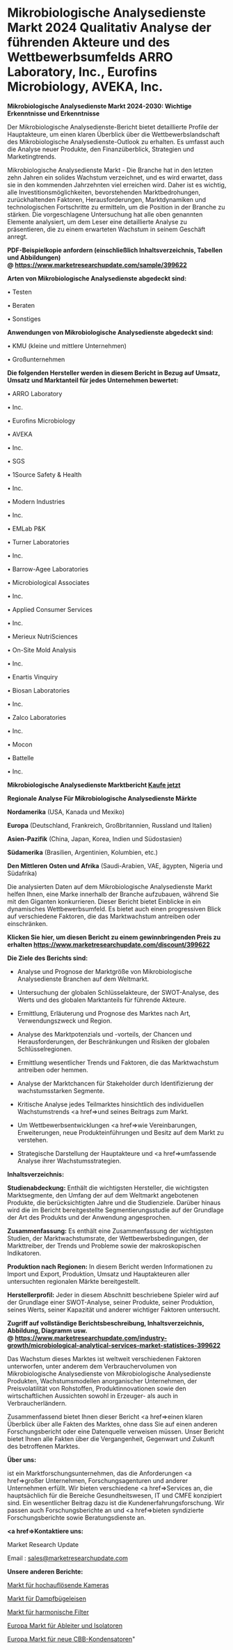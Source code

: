# Mikrobiologische Analysedienste Markt 2024 Qualitativ Analyse der führenden Akteure und des Wettbewerbsumfelds ARRO Laboratory, Inc., Eurofins Microbiology, AVEKA, Inc.

<strong>Mikrobiologische Analysedienste Markt 2024-2030: Wichtige Erkenntnisse und Erkenntnisse</strong>

Der Mikrobiologische Analysedienste-Bericht bietet detaillierte Profile der Hauptakteure, um einen klaren Überblick über die Wettbewerbslandschaft des Mikrobiologische Analysedienste-Outlook zu erhalten. Es umfasst auch die Analyse neuer Produkte, den Finanzüberblick, Strategien und Marketingtrends.

Mikrobiologische Analysedienste Markt - Die Branche hat in den letzten zehn Jahren ein solides Wachstum verzeichnet, und es wird erwartet, dass sie in den kommenden Jahrzehnten viel erreichen wird. Daher ist es wichtig, alle Investitionsmöglichkeiten, bevorstehenden Marktbedrohungen, zurückhaltenden Faktoren, Herausforderungen, Marktdynamiken und technologischen Fortschritte zu ermitteln, um die Position in der Branche zu stärken. Die vorgeschlagene Untersuchung hat alle oben genannten Elemente analysiert, um dem Leser eine detaillierte Analyse zu präsentieren, die zu einem erwarteten Wachstum in seinem Geschäft anregt.

<strong><b>PDF-Beispielkopie anfordern (einschließlich Inhaltsverzeichnis, Tabellen und Abbildungen) @ </b></strong><strong><a href=https://www.marketresearchupdate.com/sample/399622><strong>https://www.marketresearchupdate.com/sample/399622</u></a></strong></strong>

<strong>Arten von Mikrobiologische Analysedienste abgedeckt sind:</strong>

• Testen

• Beraten

• Sonstiges

<strong>Anwendungen von Mikrobiologische Analysedienste abgedeckt sind:</strong>

• KMU (kleine und mittlere Unternehmen)

• Großunternehmen

<strong>Die folgenden Hersteller werden in diesem Bericht in Bezug auf Umsatz, Umsatz und Marktanteil für jedes Unternehmen bewertet:</strong>

• ARRO Laboratory

• Inc.

• Eurofins Microbiology

• AVEKA

• Inc.

• SGS

• 1Source Safety & Health

• Inc.

• Modern Industries

• Inc.

• EMLab P&K

• Turner Laboratories

• Inc.

• Barrow-Agee Laboratories

• Microbiological Associates

• Inc.

• Applied Consumer Services

• Inc.

• Merieux NutriSciences

• On-Site Mold Analysis

• Inc.

• Enartis Vinquiry

• Biosan Laboratories

• Inc.

• Zalco Laboratories

• Inc.

• Mocon

• Battelle

• Inc.

<strong>Mikrobiologische Analysedienste Marktbericht <a href=https://www.marketresearchupdate.com/buynow/399622>Kaufe jetzt</a></strong>

<strong>Regionale Analyse Für Mikrobiologische Analysedienste Märkte</strong>

<strong>Nordamerika</strong> (USA, Kanada und Mexiko)

<strong>Europa</strong> (Deutschland, Frankreich, Großbritannien, Russland und Italien)

<strong>Asien-Pazifik</strong> (China, Japan, Korea, Indien und Südostasien)

<strong>Südamerika</strong> (Brasilien, Argentinien, Kolumbien, etc.)

<strong>Den Mittleren</strong> <strong>Osten und Afrika</strong> (Saudi-Arabien, VAE, ägypten, Nigeria und Südafrika)

Die analysierten Daten auf dem Mikrobiologische Analysedienste Markt helfen Ihnen, eine Marke innerhalb der Branche aufzubauen, während Sie mit den Giganten konkurrieren. Dieser Bericht bietet Einblicke in ein dynamisches Wettbewerbsumfeld. Es bietet auch einen progressiven Blick auf verschiedene Faktoren, die das Marktwachstum antreiben oder einschränken.

<strong>Klicken Sie hier, um diesen Bericht zu einem gewinnbringenden Preis zu erhalten
</strong><strong><a href=https://www.marketresearchupdate.com/discount/399622>https://www.marketresearchupdate.com/discount/399622</b></u></strong></a>

<strong>Die Ziele des Berichts sind:</strong>

- Analyse und Prognose der Marktgröße von Mikrobiologische Analysedienste Branchen auf dem Weltmarkt.

- Untersuchung der globalen Schlüsselakteure, der SWOT-Analyse, des Werts und des globalen Marktanteils für führende Akteure.

- Ermittlung, Erläuterung und Prognose des Marktes nach Art, Verwendungszweck und Region.

- Analyse des Marktpotenzials und -vorteils, der Chancen und Herausforderungen, der Beschränkungen und Risiken der globalen Schlüsselregionen.

- Ermittlung wesentlicher Trends und Faktoren, die das Marktwachstum antreiben oder hemmen.

- Analyse der Marktchancen für Stakeholder durch Identifizierung der wachstumsstarken Segmente.

- Kritische Analyse jedes Teilmarktes hinsichtlich des individuellen Wachstumstrends <a href=>und</a> seines Beitrags zum Markt.

- Um Wettbewerbsentwicklungen <a href=>wie</a> Vereinbarungen, Erweiterungen, neue Produkteinführungen und Besitz auf dem Markt zu verstehen.

- Strategische Darstellung der Hauptakteure und <a href=>umfas</a>sende Analyse ihrer Wachstumsstrategien.

<strong>Inhaltsverzeichnis:</strong>

<strong>Studienabdeckung:</strong> Enthält die wichtigsten Hersteller, die wichtigsten Marktsegmente, den Umfang der auf dem Weltmarkt angebotenen Produkte, die berücksichtigten Jahre und die Studienziele. Darüber hinaus wird die im Bericht bereitgestellte Segmentierungsstudie auf der Grundlage der Art des Produkts und der Anwendung angesprochen.

<strong>Zusammenfassung:</strong> Es enthält eine Zusammenfassung der wichtigsten Studien, der Marktwachstumsrate, der Wettbewerbsbedingungen, der Markttreiber, der Trends und Probleme sowie der makroskopischen Indikatoren.

<strong>Produktion nach Regionen:</strong> In diesem Bericht werden Informationen zu Import und Export, Produktion, Umsatz und Hauptakteuren aller untersuchten regionalen Märkte bereitgestellt.

<strong>Herstellerprofil:</strong> Jeder in diesem Abschnitt beschriebene Spieler wird auf der Grundlage einer SWOT-Analyse, seiner Produkte, seiner Produktion, seines Werts, seiner Kapazität und anderer wichtiger Faktoren untersucht.

<strong><b>Zugriff auf vollständige Berichtsbeschreibung, Inhaltsverzeichnis, Abbildung, Diagramm usw. @ </b></strong><strong><a href=https://www.marketresearchupdate.com/industry-growth/microbiological-analytical-services-market-statistices-399622>https://www.marketresearchupdate.com/industry-growth/microbiological-analytical-services-market-statistices-399622</a></strong>

Das Wachstum dieses Marktes ist weltweit verschiedenen Faktoren unterworfen, unter anderem dem Verbrauchervolumen von Mikrobiologische Analysedienste von Mikrobiologische Analysedienste Produkten, Wachstumsmodellen anorganischer Unternehmen, der Preisvolatilität von Rohstoffen, Produktinnovationen sowie den wirtschaftlichen Aussichten sowohl in Erzeuger- als auch in Verbraucherländern.

Zusammenfassend bietet Ihnen dieser Bericht <a href=>einen</a> klaren Überblick über alle Fakten des Marktes, ohne dass Sie auf einen anderen Forschungsbericht oder eine Datenquelle verweisen müssen. Unser Bericht bietet Ihnen alle Fakten über die Vergangenheit, Gegenwart und Zukunft des betroffenen Marktes.

<strong>Über uns:</strong>

 ist ein Marktforschungsunternehmen, das die Anforderungen <a href=>großer</a> Unternehmen, Forschungsagenturen und anderer Unternehmen erfüllt. Wir bieten verschiedene <a href=>Services</a> an, die hauptsächlich für die Bereiche Gesundheitswesen, IT und CMFE konzipiert sind. Ein wesentlicher Beitrag dazu ist die Kundenerfahrungsforschung. Wir passen auch Forschungsberichte an und <a href=>bieten</a> syndizierte Forschungsberichte sowie Beratungsdienste an.

<strong><a href=>Kontaktiere uns:</a></strong>

Market Research Update

Email : sales@marketresearchupdate.com

<strong>Unsere anderen Berichte:</strong>

<a href=https://www.linkedin.com/pulse/high-resolution-cameras-market-2023-2029-in-depth-report>Markt für hochauflösende Kameras</a>

<a href=https://www.linkedin.com/pulse/steam-generator-irons-market-future-scope-demands-projected>Markt für Dampfbügeleisen</a>

<a href=https://www.linkedin.com/pulse/harmonic-filter-market-report-2023>Markt für harmonische Filter</a>

<a href=https://www.linkedin.com/pulse/europe-arrestors-insulator-market-2023-top-key-players>Europa Markt für Ableiter und Isolatoren</a>

<a href=https://www.linkedin.com/pulse/europe-new-cbb-capacitor-market-demand-growth>Europa Markt für neue CBB-Kondensatoren</a>"
